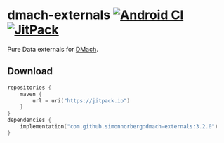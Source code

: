 # dmach-externals [![Android CI](https://github.com/simonnorberg/dmach-externals/workflows/Android%20CI/badge.svg)](https://github.com/simonnorberg/dmach-externals/actions) [![JitPack](https://jitpack.io/v/simonnorberg/dmach-externals.svg)](https://jitpack.io/#simonnorberg/dmach-externals)

Pure Data externals for [DMach](https://github.com/simonnorberg/dmach).

## Download

```kotlin
repositories {
    maven {
        url = uri("https://jitpack.io")
    }
}
dependencies {
    implementation("com.github.simonnorberg:dmach-externals:3.2.0")
}
```
